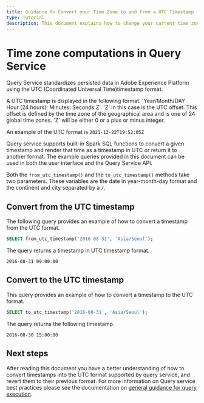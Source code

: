 ```yaml
---
title: Guidance to Convert your Time Zone to and from a UTC Timestamp
type: Tutorial
description: This document explains how to change your current time zone to and from a UTC Timestamp format in Adobe Experience Platform Query Service.
---
```


# Time zone computations in Query Service

Query Service standardizes persisted data in Adobe Experience Platform using the UTC (Coordinated Universal Time)timestamp format. 

A UTC timestamp is displayed in the following format. 'Year/Month/DAY  Hour (24 hours): Minutes: Seconds Z'. 'Z' in this case is the UTC offset. This offset is defined by the time zone of the geographical area and is one of 24 global time zones. 'Z' will be either 0 or a plus or minus integer.

An example of the UTC format is `2021-12-22T19:52:05Z`

Query service supports built-in Spark SQL functions to convert a given timestamp and render that time as a timestamp in UTC or return it to another format. The example queries provided in this document can be used in both the user interface and the Query Service API.

Both the `from_utc_timestamp()` and the `to_utc_timestamp()` methods take two parameters. These variables are the date in year-month-day format and the continent and city separated by a `/`.

## Convert from the UTC timestamp

The following query provides an example of how to convert a timestamp from the UTC format.

```SQL
SELECT from_utc_timestamp('2016-08-31', 'Asia/Seoul');
```

The query returns a timestamp in UTC timestamp format.

```
2016-08-31 09:00:00
```

## Convert to the UTC timestamp

This query provides an example of how to convert a timestamp to the UTC format.

```SQL
SELECT to_utc_timestamp('2016-08-31', 'Asia/Seoul');
```

The query returns the following timestamp.

```
2016-08-30 15:00:00
```

## Next steps

After reading this document you have a better understanding of how to convert timestamps into the UTC format supported by query service, and revert them to their previous format. For more information on Query service best practices please see the documentation on [general guidance for query execution](./writing-queries.md).
